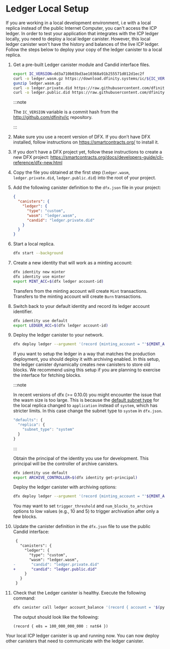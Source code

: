 # Ledger Local Setup

If you are working in a local development environment, i.e with a local replica instead of the public Internet Computer, you can't access the ICP ledger. In order to test your application that integrates with the ICP ledger locally, you need to deploy a local ledger canister. However, this local ledger canister won't have the history and balances of the live ICP ledger.
Follow the steps below to deploy your copy of the ledger canister to a local replica.

1.  Get a pre-built Ledger canister module and Candid interface files.

    ``` sh
    export IC_VERSION=dd3a710b03bd3ae10368a91b255571d012d1ec2f
    curl -o ledger.wasm.gz https://download.dfinity.systems/ic/${IC_VERSION}/canisters/ledger-canister_notify-method.wasm.gz
    gunzip ledger.wasm.gz
    curl -o ledger.private.did https://raw.githubusercontent.com/dfinity/ic/${IC_VERSION}/rs/rosetta-api/ledger.did
    curl -o ledger.public.did https://raw.githubusercontent.com/dfinity/ic/${IC_VERSION}/rs/rosetta-api/ledger_canister/ledger.did
    ```

    :::note

    The `IC_VERSION` variable is a commit hash from the <http://github.com/dfinity/ic> repository.

    :::

2.  Make sure you use a recent version of DFX. If you don’t have DFX installed, follow instructions on <https://smartcontracts.org/> to install it.

3.  If you don’t have a DFX project yet, follow these instructions to create a new DFX project: <https://smartcontracts.org/docs/developers-guide/cli-reference/dfx-new.html>

4.  Copy the file you obtained at the first step (`ledger.wasm`, `ledger.private.did`, `ledger.public.did`) into the root of your project.

5.  Add the following canister definition to the `dfx.json` file in your project:

    ``` json
    {
      "canisters": {
        "ledger": {
          "type": "custom",
          "wasm": "ledger.wasm",
          "candid": "ledger.private.did"
        }
      }
    }
    ```

6.  Start a local replica.

    ``` sh
    dfx start --background
    ```

7.  Create a new identity that will work as a minting account:

    ``` sh
    dfx identity new minter
    dfx identity use minter
    export MINT_ACC=$(dfx ledger account-id)
    ```

    Transfers from the minting account will create `Mint` transactions. Transfers to the minting account will create `Burn` transactions.

8.  Switch back to your default identity and record its ledger account identifier.

    ``` sh
    dfx identity use default
    export LEDGER_ACC=$(dfx ledger account-id)
    ```

9.  Deploy the ledger canister to your network.

    ``` sh
    dfx deploy ledger --argument '(record {minting_account = "'${MINT_ACC}'"; initial_values = vec { record { "'${LEDGER_ACC}'"; record { e8s=100_000_000_000 } }; }; send_whitelist = vec {}})'
    ```

    If you want to setup the ledger in a way that matches the production deployment, you should deploy it with archiving enabled. In this setup, the ledger canister dynamically creates new canisters to store old blocks. We recommend using this setup if you are planning to exercise the interface for fetching blocks.

    :::note
    
    In recent versions of dfx (>= 0.10.0) you might encounter the issue that the wasm size is too large. This is because the [default subnet type](../../updates/release-notes/#new-feature-configure-subnet-type-of-local-replica) for the local replica changed to `application` instead of `system`, which has stricter limits. In this case change the subnet type to `system` in `dfx.json`.

    ```javascript
    "defaults": {
      "replica": {
        "subnet_type": "system"
      }
    }
    ```
    :::

    Obtain the principal of the identity you use for development. This principal will be the controller of archive canisters.

    ``` sh
    dfx identity use default
    export ARCHIVE_CONTROLLER=$(dfx identity get-principal)
    ```

    Deploy the ledger canister with archiving options:

    ``` sh
    dfx deploy ledger --argument '(record {minting_account = "'${MINT_ACC}'"; initial_values = vec { record { "'${LEDGER_ACC}'"; record { e8s=100_000_000_000 } }; }; send_whitelist = vec {}; archive_options = opt record { trigger_threshold = 2000; num_blocks_to_archive = 1000; controller_id = principal "'${ARCHIVE_CONTROLLER}'" }})'
    ```

    You may want to set `trigger_threshold` and `num_blocks_to_archive` options to low values (e.g., 10 and 5) to trigger archivation after only a few blocks.

10. Update the canister definition in the `dfx.json` file to use the public Candid interface:

    ``` diff
     {
       "canisters": {
         "ledger": {
           "type": "custom",
           "wasm": "ledger.wasm",
    -       "candid": "ledger.private.did"
    +       "candid": "ledger.public.did"
         }
       }
     }
    ```

11. Check that the Ledger canister is healthy. Execute the following command:

    ``` sh
    dfx canister call ledger account_balance '(record { account = '$(python3 -c 'print("vec{" + ";".join([str(b) for b in bytes.fromhex("'$LEDGER_ACC'")]) + "}")')' })'
    ```

    The output should look like the following:

        (record { e8s = 100_000_000_000 : nat64 })

Your local ICP ledger canister is up and running now. You can now deploy other canisters that need to communicate with the ledger canister.
